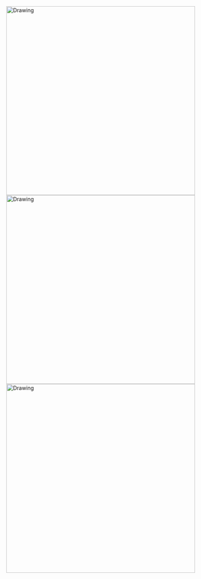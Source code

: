 <img src="https://github.com/Visitor-sos/iOS-Socks-SDK/blob/master/iamge1.png" alt="Drawing" width="500px" height="500px" />
<img src="https://github.com/Visitor-sos/iOS-Socks-SDK/blob/master/image2.png" alt="Drawing" width="500px" height="500px" />
<img src="https://github.com/Visitor-sos/iOS-Socks-SDK/blob/master/image3.png" alt="Drawing" width="500px" height="500px" />
